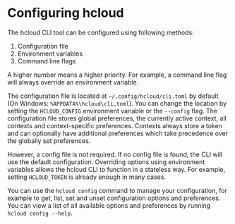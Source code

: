 # Configuring hcloud

The hcloud CLI tool can be configured using following methods:
1. Configuration file
2. Environment variables
3. Command line flags

A higher number means a higher priority. For example, a command line flag will
always override an environment variable.

The configuration file is located at `~/.config/hcloud/cli.toml` by default
(On Windows: `%APPDATA%\hcloud\cli.toml`). You can change the location by setting
the `HCLOUD_CONFIG` environment variable or the `--config` flag. The configuration file
stores global preferences, the currently active context, all contexts and
context-specific preferences. Contexts always store a token and can optionally have
additional preferences which take precedence over the globally set preferences.

However, a config file is not required. If no config file is found, the CLI will
use the default configuration. Overriding options using environment variables allows the
hcloud CLI to function in a stateless way. For example, setting `HCLOUD_TOKEN` is
already enough in many cases.

You can use the `hcloud config` command to manage your configuration, for example
to get, list, set and unset configuration options and preferences. You can view a list
of all available options and preferences by running `hcloud config --help`.
